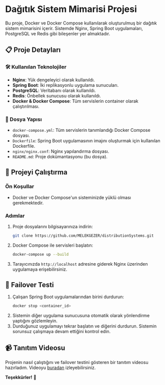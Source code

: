 
# Dağıtık Sistem Mimarisi Projesi

Bu proje, Docker ve Docker Compose kullanılarak oluşturulmuş bir dağıtık sistem mimarisini içerir. Sistemde Nginx, Spring Boot uygulamaları, PostgreSQL ve Redis gibi bileşenler yer almaktadır.

## 📋 Proje Detayları

### 🛠️ Kullanılan Teknolojiler
- **Nginx**: Yük dengeleyici olarak kullanıldı.
- **Spring Boot**: İki replikasyonlu uygulama sunucuları.
- **PostgreSQL**: Veritabanı olarak kullanıldı.
- **Redis**: Önbellek sunucusu olarak kullanıldı.
- **Docker & Docker Compose**: Tüm servislerin container olarak çalıştırılması.

### 📂 Dosya Yapısı
- `docker-compose.yml`: Tüm servislerin tanımlandığı Docker Compose dosyası.
- `Dockerfile`: Spring Boot uygulamasının imajını oluşturmak için kullanılan Dockerfile.
- `nginx/nginx.conf`: Nginx yapılandırma dosyası.
- `README.md`: Proje dokümantasyonu (bu dosya).

## 🚀 Projeyi Çalıştırma

### Ön Koşullar
- Docker ve Docker Compose'un sisteminizde yüklü olması gerekmektedir.

### Adımlar
1. Proje dosyalarını bilgisayarınıza indirin:
   ```bash
   git clone https://github.com/MELEKGEZER/distributionSystems.git
   ```
2. Docker Compose ile servisleri başlatın:
   ```bash
   docker-compose up --build
   ```
3. Tarayıcınızda `http://localhost` adresine giderek Nginx üzerinden uygulamaya erişebilirsiniz.

## 🧪 Failover Testi
1. Çalışan Spring Boot uygulamalarından birini durdurun:
   ```bash
   docker stop <container_id>
   ```
2. Sistemin diğer uygulama sunucusuna otomatik olarak yönlendirme yaptığını gözlemleyin.
3. Durduğunuz uygulamayı tekrar başlatın ve diğerini durdurun. Sistemin sorunsuz çalışmaya devam ettiğini kontrol edin.

## 📹 Tanıtım Videosu
Projenin nasıl çalıştığını ve failover testini gösteren bir tanıtım videosu hazırladım. Videoyu [buradan]([videolinki.mp4](https://drive.google.com/file/d/1bghRGH01YujZ_mFeJJWY0eH5VB3oH5Ew/view?usp=drive_link)) izleyebilirsiniz.


**Teşekkürler!** 🎉

